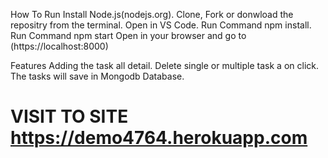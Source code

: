 How To Run
Install Node.js(nodejs.org).
Clone, Fork or donwload the repositry from the terminal.
Open in VS Code.
Run Command npm install.
Run Command npm start
Open in your browser and go to (https://localhost:8000)

Features
Adding the task all detail.
Delete single or multiple task a on click.
The tasks will save in Mongodb Database.

# VISIT TO SITE https://demo4764.herokuapp.com
